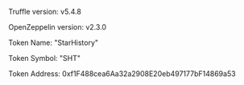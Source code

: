 Truffle version: v5.4.8

OpenZeppelin version: v2.3.0

Token Name: "StarHistory"

Token Symbol: "SHT"

Token Address: 0xf1F488cea6Aa32a2908E20eb497177bF14869a53
